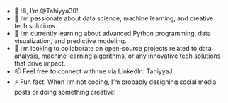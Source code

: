 - 👋 Hi, I’m @Tahiyya30!
- 👀 I’m passionate about data science, machine learning, and creative tech solutions.
- 🌱 I’m currently learning about advanced Python programming, data visualization, and predictive modeling.
- 💞️ I’m looking to collaborate on open-source projects related to data analysis, machine learning algorithms, or any innovative tech solutions that drive impact.
- 📫 Feel free to connect with me via LinkedIn: TahiyyaJ
- ⚡ Fun fact: When I’m not coding, I’m probably designing social media posts or doing something creative!

<!---
Tahiyya30/Tahiyya30 is a ✨ special ✨ repository because its `README.md` (this file) appears on your GitHub profile.
You can click the Preview link to take a look at your changes.
--->
